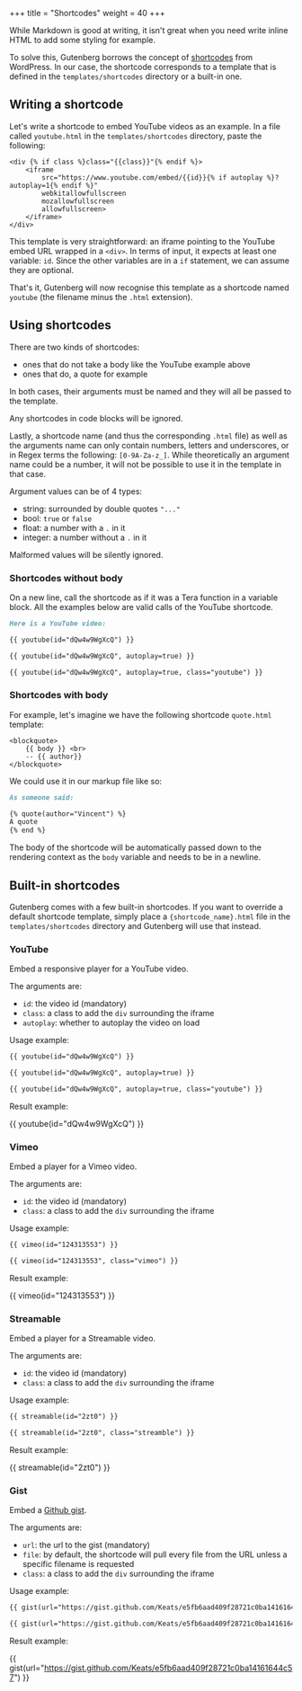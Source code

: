 +++
title = "Shortcodes"
weight = 40
+++

While Markdown is good at writing, it isn't great when you need write inline
HTML to add some styling for example.

To solve this, Gutenberg borrows the concept of [shortcodes](https://codex.wordpress.org/Shortcode_API) 
from WordPress.
In our case, the shortcode corresponds to a template that is defined in the `templates/shortcodes` directory or a built-in one.

## Writing a shortcode
Let's write a shortcode to embed YouTube videos as an example.
In a file called `youtube.html` in the `templates/shortcodes` directory, paste the
following:

```jinja2
<div {% if class %}class="{{class}}"{% endif %}>
    <iframe 
        src="https://www.youtube.com/embed/{{id}}{% if autoplay %}?autoplay=1{% endif %}" 
        webkitallowfullscreen 
        mozallowfullscreen 
        allowfullscreen>
    </iframe>
</div>
```

This template is very straightforward: an iframe pointing to the YouTube embed URL wrapped in a `<div>`.
In terms of input, it expects at least one variable: `id`. Since the other variables
are in a `if` statement, we can assume they are optional.

That's it, Gutenberg will now recognise this template as a shortcode named `youtube` (the filename minus the `.html` extension).

## Using shortcodes

There are two kinds of shortcodes: 

- ones that do not take a body like the YouTube example above
- ones that do, a quote for example

In both cases, their arguments must be named and they will all be passed to the template.

Any shortcodes in code blocks will be ignored.

Lastly, a shortcode name (and thus the corresponding `.html` file) as well as the arguments name 
can only contain numbers, letters and underscores, or in Regex terms the following: `[0-9A-Za-z_]`.
While theoretically an argument name could be a number, it will not be possible to use it in the template in that case.

Argument values can be of 4 types:

- string: surrounded by double quotes `"..."`
- bool: `true` or `false`
- float: a number with a `.` in it
- integer: a number without a `.` in it

Malformed values will be silently ignored.

### Shortcodes without body

On a new line, call the shortcode as if it was a Tera function in a variable block. All the examples below are valid
calls of the YouTube shortcode.

```md
Here is a YouTube video:

{{ youtube(id="dQw4w9WgXcQ") }}

{{ youtube(id="dQw4w9WgXcQ", autoplay=true) }}

{{ youtube(id="dQw4w9WgXcQ", autoplay=true, class="youtube") }}
```

### Shortcodes with body
For example, let's imagine we have the following shortcode `quote.html` template:

```jinja2
<blockquote>
    {{ body }} <br>
    -- {{ author}}
</blockquote>
```

We could use it in our markup file like so:

```md
As someone said:

{% quote(author="Vincent") %}
A quote
{% end %}
```

The body of the shortcode will be automatically passed down to the rendering context as the `body` variable and needs
to be in a newline.

## Built-in shortcodes

Gutenberg comes with a few built-in shortcodes. If you want to override a default shortcode template,
simply place a `{shortcode_name}.html` file in the `templates/shortcodes` directory and Gutenberg will
use that instead.

### YouTube
Embed a responsive player for a YouTube video.

The arguments are:

- `id`: the video id (mandatory)
- `class`: a class to add the `div` surrounding the iframe
- `autoplay`: whether to autoplay the video on load

Usage example:

```md
{{ youtube(id="dQw4w9WgXcQ") }}

{{ youtube(id="dQw4w9WgXcQ", autoplay=true) }}

{{ youtube(id="dQw4w9WgXcQ", autoplay=true, class="youtube") }}
```

Result example:

{{ youtube(id="dQw4w9WgXcQ") }}

### Vimeo
Embed a player for a Vimeo video.

The arguments are:

- `id`: the video id (mandatory)
- `class`: a class to add the `div` surrounding the iframe

Usage example:

```md
{{ vimeo(id="124313553") }}

{{ vimeo(id="124313553", class="vimeo") }}
```

Result example:

{{ vimeo(id="124313553") }}

### Streamable
Embed a player for a Streamable video.
 
The arguments are:

- `id`: the video id (mandatory)
- `class`: a class to add the `div` surrounding the iframe

Usage example:

```md
{{ streamable(id="2zt0") }}

{{ streamable(id="2zt0", class="streamble") }}
```

Result example:

{{ streamable(id="2zt0") }}

### Gist
Embed a [Github gist]().

The arguments are:

- `url`: the url to the gist (mandatory)
- `file`: by default, the shortcode will pull every file from the URL unless a specific filename is requested
- `class`: a class to add the `div` surrounding the iframe

Usage example:

```md
{{ gist(url="https://gist.github.com/Keats/e5fb6aad409f28721c0ba14161644c57") }}

{{ gist(url="https://gist.github.com/Keats/e5fb6aad409f28721c0ba14161644c57", class="gist") }}
```

Result example:

{{ gist(url="https://gist.github.com/Keats/e5fb6aad409f28721c0ba14161644c57") }}
